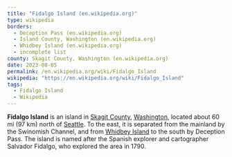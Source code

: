 ```yaml
---
title: "Fidalgo Island (en.wikipedia.org)"
type: wikipedia
borders:
  - Deception Pass (en.wikipedia.org)
  - Island County, Washington (en.wikipedia.org)
  - Whidbey Island (en.wikipedia.org)
  - incomplete list
county: Skagit County, Washington (en.wikipedia.org)
date: 2023-08-05
permalink: /en.wikipedia.org/wiki/Fidalgo_Island
wikipedia: "https://en.wikipedia.org/wiki/Fidalgo_Island"
tags:
  - Fidalgo Island
  - Wikipedia
---
```

**Fidalgo Island** is an island in [Skagit County](/en.wikipedia.org/wiki/Skagit_County,_Washington), [Washington](/en.wikipedia.org/wiki/Washington_(state)), located about 60 mi (97 km) north of [Seattle](/en.wikipedia.org/wiki/Seattle). To the east, it is separated from the mainland by the Swinomish Channel, and from [Whidbey Island](/en.wikipedia.org/wiki/Whidbey_Island) to the south by Deception Pass. The island is named after the Spanish explorer and cartographer Salvador Fidalgo, who explored the area in 1790.